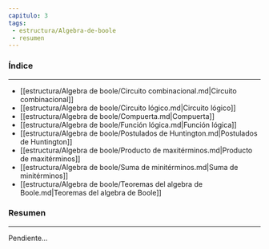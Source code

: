 ```yaml
---
capitulo: 3
tags: 
 - estructura/Algebra-de-boole
 - resumen
---
```

### Índice
---
 * [[estructura/Algebra de boole/Circuito combinacional.md|Circuito combinacional]]
 * [[estructura/Algebra de boole/Circuito lógico.md|Circuito lógico]]
 * [[estructura/Algebra de boole/Compuerta.md|Compuerta]]
 * [[estructura/Algebra de boole/Función lógica.md|Función lógica]]
 * [[estructura/Algebra de boole/Postulados de Huntington.md|Postulados de Huntington]]
 * [[estructura/Algebra de boole/Producto de maxitérminos.md|Producto de maxitérminos]]
 * [[estructura/Algebra de boole/Suma de minitérminos.md|Suma de minitérminos]]
 * [[estructura/Algebra de boole/Teoremas del algebra de Boole.md|Teoremas del algebra de Boole]]

### Resumen
---
Pendiente...